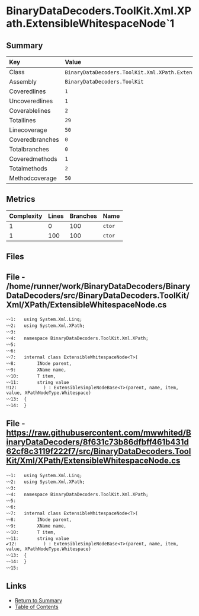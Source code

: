 ﻿# BinaryDataDecoders.ToolKit.Xml.XPath.ExtensibleWhitespaceNode`1

## Summary

| Key             | Value                                                             |
| :-------------- | :---------------------------------------------------------------- |
| Class           | `BinaryDataDecoders.ToolKit.Xml.XPath.ExtensibleWhitespaceNode`1` |
| Assembly        | `BinaryDataDecoders.ToolKit`                                      |
| Coveredlines    | `1`                                                               |
| Uncoveredlines  | `1`                                                               |
| Coverablelines  | `2`                                                               |
| Totallines      | `29`                                                              |
| Linecoverage    | `50`                                                              |
| Coveredbranches | `0`                                                               |
| Totalbranches   | `0`                                                               |
| Coveredmethods  | `1`                                                               |
| Totalmethods    | `2`                                                               |
| Methodcoverage  | `50`                                                              |

## Metrics

| Complexity | Lines | Branches | Name    |
| :--------- | :---- | :------- | :------ |
| 1          | 0     | 100      | `ctor`  |
| 1          | 100   | 100      | `ctor`  |

## Files

## File - /home/runner/work/BinaryDataDecoders/BinaryDataDecoders/src/BinaryDataDecoders.ToolKit/Xml/XPath/ExtensibleWhitespaceNode.cs

```CSharp
〰1:   using System.Xml.Linq;
〰2:   using System.Xml.XPath;
〰3:   
〰4:   namespace BinaryDataDecoders.ToolKit.Xml.XPath;
〰5:   
〰6:   
〰7:   internal class ExtensibleWhitespaceNode<T>(
〰8:        INode parent,
〰9:        XName name,
〰10:       T item,
〰11:       string value
‼12:          ) : ExtensibleSimpleNodeBase<T>(parent, name, item, value, XPathNodeType.Whitespace)
〰13:  {
〰14:  }
```

## File - https://raw.githubusercontent.com/mwwhited/BinaryDataDecoders/8f631c73b86dfbff461b431d62cf8c3119f222f7/src/BinaryDataDecoders.ToolKit/Xml/XPath/ExtensibleWhitespaceNode.cs

```CSharp
〰1:   using System.Xml.Linq;
〰2:   using System.Xml.XPath;
〰3:   
〰4:   namespace BinaryDataDecoders.ToolKit.Xml.XPath;
〰5:   
〰6:   
〰7:   internal class ExtensibleWhitespaceNode<T>(
〰8:        INode parent,
〰9:        XName name,
〰10:       T item,
〰11:       string value
✔12:          ) : ExtensibleSimpleNodeBase<T>(parent, name, item, value, XPathNodeType.Whitespace)
〰13:  {
〰14:  }
〰15:  
```

## Links

* [Return to Summary](Summary.md)
* [Table of Contents](../TOC.md)


